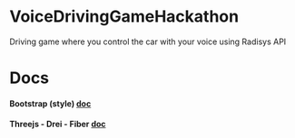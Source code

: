 # VoiceDrivingGameHackathon

Driving game where you control the car with your voice using Radisys API

# Docs

#### Bootstrap (style) [doc](https://react-bootstrap.github.io/getting-started/introduction)

#### Threejs - Drei - Fiber [doc](https://docs.pmnd.rs/react-three-fiber/getting-started/introduction)
